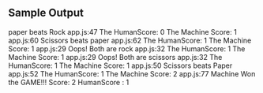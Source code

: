 ## Sample Output

paper beats Rock
app.js:47 The HumanScore: 0 The Machine Score: 1
app.js:60 Scissors beats paper
app.js:62 The HumanScore: 1 The Machine Score: 1
app.js:29 Oops! Both are rock
app.js:32 The HumanScore: 1 The Machine Score: 1
app.js:29 Oops! Both are scissors
app.js:32 The HumanScore: 1 The Machine Score: 1
app.js:50 Scissors beats Paper
app.js:52 The HumanScore: 1 The Machine Score: 2
app.js:77 Machine Won the GAME!!! Score: 2 HumanScore : 1
